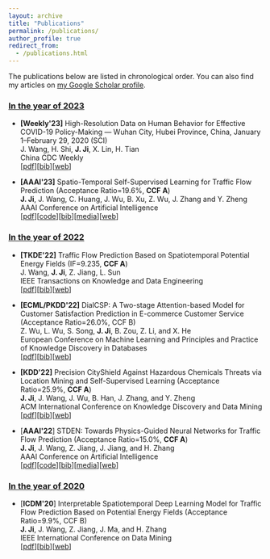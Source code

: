 ```yaml
---
layout: archive
title: "Publications"
permalink: /publications/
author_profile: true
redirect_from: 
  - /publications.html
---
```


The publications below are listed in chronological order. You can also find my articles on [my Google Scholar profile](https://scholar.google.com/citations?user=OkiBEBgAAAAJ).

<!-- * indicates corresponding author, + indicates supervised student -->
### <u>In the year of 2023</u> 


* **[Weekly'23]** High-Resolution Data on Human Behavior for Effective COVID-19 Policy-Making — Wuhan City, Hubei Province, China, January 1–February 29, 2020 (SCI)\
J. Wang, H. Shi, **J. Ji**, X. Lin, H. Tian\
China CDC Weekly\
[[pdf](https://echo-ji.github.io/academicpages/files/SEPIR_Weekly23.pdf)][[bib](https://echo-ji.github.io/academicpages/files/SEPIR_Weekly23.txt)][[web](https://pubmed.ncbi.nlm.nih.gov/36777900/)]


* **[AAAI'23]** Spatio-Temporal Self-Supervised Learning for Traffic Flow Prediction (Acceptance Ratio=19.6%, **CCF A**)\
**J. Ji**, J. Wang, C. Huang, J. Wu, B. Xu, Z. Wu, J. Zhang and Y. Zheng\
AAAI Conference on Artificial Intelligence\
[[pdf](https://echo-ji.github.io/academicpages/files/STSSL_AAAI23.pdf)][[code](https://github.com/Echo-Ji/ST-SSL)][[bib](https://echo-ji.github.io/academicpages/files/STSSL_AAAI23.txt)][[media](https://mp.weixin.qq.com/s/rMNsqYyfoeoysZxeVabh4w)][[web](https://ojs.aaai.org/index.php/AAAI/article/view/25555)]

### <u>In the year of 2022</u> 

* **[TKDE'22]** Traffic Flow Prediction Based on Spatiotemporal Potential Energy Fields (IF=9.235, **CCF A**)\
J. Wang, **J. Ji**, Z. Jiang, L. Sun\
IEEE Transactions on Knowledge and Data Engineering\
[[pdf](https://echo-ji.github.io/academicpages/files/STPEF_plus_TKDE22.pdf)][[bib](https://echo-ji.github.io/academicpages/files/STPEF_plus_TKDE22.txt)][[web](https://ieeexplore.ieee.org/document/9944966)]

* **[ECML/PKDD'22]** DialCSP: A Two-stage Attention-based Model for Customer Satisfaction Prediction in E-commerce Customer Service (Acceptance Ratio=26.0%, CCF B)\
Z. Wu, L. Wu, S. Song, **J. Ji**, B. Zou, Z. Li, and X. He\
European Conference on Machine Learning and Principles and Practice of Knowledge Discovery in Databases\
[[pdf](https://echo-ji.github.io/academicpages/files/DialCSP_ECMLPKDD22.pdf)][[bib](https://echo-ji.github.io/academicpages/files/DialCSP_ECMLPKDD22.txt)][[web]()]

* **[KDD'22]** Precision CityShield Against Hazardous Chemicals Threats via Location Mining and Self-Supervised Learning (Acceptance Ratio=25.9%, **CCF A**)\
**J. Ji**, J. Wang, J. Wu, B. Han, J. Zhang, and Y. Zheng\
ACM International Conference on Knowledge Discovery and Data Mining\
[[pdf](https://echo-ji.github.io/academicpages/files/CityShield_KDD22.pdf)][[bib](https://echo-ji.github.io/academicpages/files/CityShield_KDD22.txt)][[web](https://dl.acm.org/doi/abs/10.1145/3534678.3539028)]

* [**AAAI'22**] STDEN: Towards Physics-Guided Neural Networks for Traffic Flow Prediction (Acceptance Ratio=15.0%, **CCF A**)\
**J. Ji**, J. Wang, Z. Jiang, J. Jiang, and H. Zhang\
AAAI Conference on Artificial Intelligence\
[[pdf](https://echo-ji.github.io/academicpages/files/STDEN_AAAI22.pdf)][[code](https://github.com/Echo-Ji/STDEN)][[bib](https://echo-ji.github.io/academicpages/files/STDEN_AAAI22.txt)][[media](https://mp.weixin.qq.com/s/TmZ-J-t3IeyBpNSmysOEHA)][[web](https://ojs.aaai.org/index.php/AAAI/article/view/20322)]

### <u>In the year of 2020</u> 

* [**ICDM'20**] Interpretable Spatiotemporal Deep Learning Model for Traffic Flow Prediction Based on Potential Energy Fields (Acceptance Ratio=9.9%, CCF B)\
**J. Ji**, J. Wang, Z. Jiang, J. Ma, and H. Zhang\
IEEE International Conference on Data Mining\
[[pdf](https://echo-ji.github.io/academicpages/files/STPEF_ICDM20.pdf)][[bib](https://echo-ji.github.io/academicpages/files/STPEF_ICDM20.txt)][[web](https://ieeexplore.ieee.org/document/9338315)]

